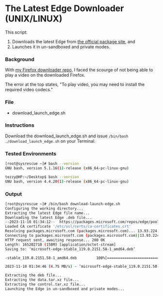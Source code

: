 # The Latest Edge Downloader (UNIX/LINUX) #

This script:   

1. Downloads the latest Edge from [the official package site](https://packages.microsoft.com/repos/edge/pool/main/m/microsoft-edge-stable/), and    
2. Launches it in un-sandboxed and private modes.    

### Background ###

With [my Firefox downloader repo](https://bitbucket.org/tezzytezzy/download-launch-firefox), I faced the scourge of not being able to play a video on the downloaded Firefox.

The error at the top states, "To play video, you may need to install the required video codecs."

### File ###

* download_launch_edge.sh

### Instructions ###

Download the download_launch_edge.sh and issue `/bin/bash ./download_launch_edge.sh` on your Terminal.

### Tested Environments ###
```bash
[root@sysrescue ~]# bash --version
GNU bash, version 5.1.16(1)-release (x86_64-pc-linux-gnu)

tezzy@HP:~/Desktop$ bash --version
GNU bash, version 4.4.20(1)-release (x86_64-pc-linux-gnu)
```

### Output ###
```bash
[root@sysrescue ~]# /bin/bash download-launch-edge.sh 
Configuring the working directory...
Extracting the latest Edge file name...
Downloading the latest Edge .deb file...
--2023-11-10 01:34:12--  https://packages.microsoft.com/repos/edge/pool/main/m/microsoft-edge-stable/microsoft-edge-stable_119.0.2151.58-1_amd64.deb
Loaded CA certificate '/etc/ssl/certs/ca-certificates.crt'
Resolving packages.microsoft.com (packages.microsoft.com)... 13.93.224.173
Connecting to packages.microsoft.com (packages.microsoft.com)|13.93.224.173|:443... connected.
HTTP request sent, awaiting response... 200 OK
Length: 165202710 (158M) [application/octet-stream]
Saving to: ‘microsoft-edge-stable_119.0.2151.58-1_amd64.deb’

-stable_119.0.2151.58-1_amd64.deb         100%[=====================================================================================>] 157.55M  4.20MB/s    in 33s     

2023-11-10 01:34:46 (4.75 MB/s) - ‘microsoft-edge-stable_119.0.2151.58-1_amd64.deb’ saved [165202710/165202710]

Extracting the deb file...
Extracting the data.tar.xz file...
Extracting the control.tar.xz file...
Launching the Edge in un-sandboxed and private modes...
```
